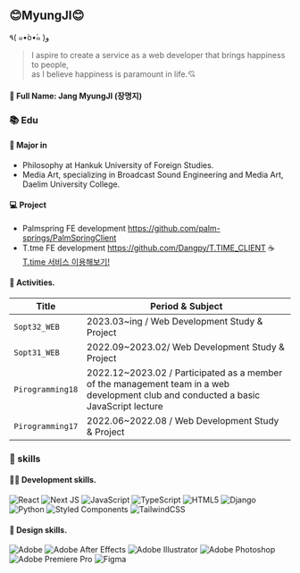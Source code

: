 ## 😊MyungJI😊

٩( ๑•̀o•́๑ )و

> I aspire to create a service as a web developer that brings happiness to people,<br> as I believe happiness is paramount in life.💘

#### 🔅 Full Name: Jang MyungJI (장명지)

### 📚 Edu

#### 📑 Major in

- Philosophy at Hankuk University of Foreign Studies.
- Media Art, specializing in Broadcast Sound Engineering and Media Art, Daelim University College.

#### 💻 Project

- Palmspring FE development https://github.com/palm-springs/PalmSpringClient
- T.tme FE development https://github.com/Dangpy/T.TIME_CLIENT ☕️[T.time 서비스 이용해보기!](https://ttime.site)

#### 👾 Activities.

| Title            | Period & Subject                                                                                                                     |
| ---------------- | ------------------------------------------------------------------------------------------------------------------------------------ |
| `Sopt32_WEB`     | 2023.03~ing / Web Development Study & Project                                                                                        |
| `Sopt31_WEB`     | 2022.09~2023.02/ Web Development Study & Project                                                                      |
| `Pirogramming18` | 2022.12~2023.02 / Participated as a member of the management team in a web development club and conducted a basic JavaScript lecture |
| `Pirogramming17` | 2022.06~2022.08 / Web Development Study & Project                                                                      |

### 💪 skills

#### 👩‍💻 Development skills.

![React](https://img.shields.io/badge/react-%2320232a.svg?style=for-the-badge&logo=react&logoColor=%2361DAFB)
![Next JS](https://img.shields.io/badge/Next-black?style=for-the-badge&logo=next.js&logoColor=white)
![JavaScript](https://img.shields.io/badge/javascript-%23323330.svg?style=for-the-badge&logo=javascript&logoColor=%23F7DF1E) ![TypeScript](https://img.shields.io/badge/typescript-%23007ACC.svg?style=for-the-badge&logo=typescript&logoColor=white) ![HTML5](https://img.shields.io/badge/html5-%23E34F26.svg?style=for-the-badge&logo=html5&logoColor=white) ![Django](https://img.shields.io/badge/django-%23092E20.svg?style=for-the-badge&logo=django&logoColor=white) ![Python](https://img.shields.io/badge/python-3670A0?style=for-the-badge&logo=python&logoColor=ffdd54) ![Styled Components](https://img.shields.io/badge/styled--components-DB7093?style=for-the-badge&logo=styled-components&logoColor=white) ![TailwindCSS](https://img.shields.io/badge/tailwindcss-%2338B2AC.svg?style=for-the-badge&logo=tailwind-css&logoColor=white)

#### 🎨 Design skills.

![Adobe](https://img.shields.io/badge/adobe-%23FF0000.svg?style=for-the-badge&logo=adobe&logoColor=white) ![Adobe After Effects](https://img.shields.io/badge/Adobe%20After%20Effects-9999FF.svg?style=for-the-badge&logo=Adobe%20After%20Effects&logoColor=white) ![Adobe Illustrator](https://img.shields.io/badge/adobe%20illustrator-%23FF9A00.svg?style=for-the-badge&logo=adobe%20illustrator&logoColor=white) ![Adobe Photoshop](https://img.shields.io/badge/adobe%20photoshop-%2331A8FF.svg?style=for-the-badge&logo=adobe%20photoshop&logoColor=white) ![Adobe Premiere Pro](https://img.shields.io/badge/Adobe%20Premiere%20Pro-9999FF.svg?style=for-the-badge&logo=Adobe%20Premiere%20Pro&logoColor=white) ![Figma](https://img.shields.io/badge/figma-%23F24E1E.svg?style=for-the-badge&logo=figma&logoColor=white)
